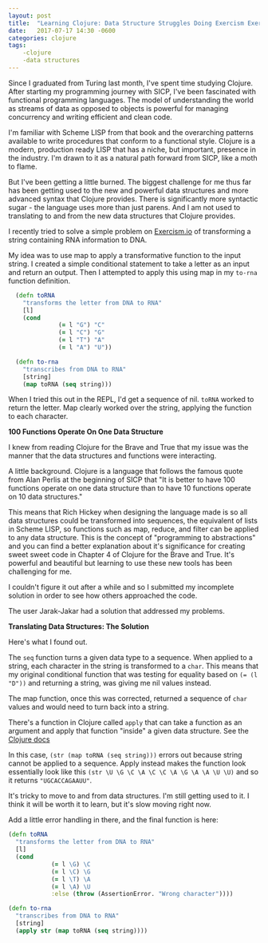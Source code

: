 ```yaml
---
layout: post
title:  "Learning Clojure: Data Structure Struggles Doing Exercism Exercises"
date:   2017-07-17 14:30 -0600
categories: clojure
tags:
    -clojure
    -data structures
---
```


Since I graduated from Turing last month, I've spent time studying Clojure. After starting my programming journey with SICP, I've been fascinated with functional programming languages. The model of understanding the world as streams of data as opposed to objects is powerful for managing concurrency and writing efficient and clean code.

I'm familiar with Scheme LISP from that book and the overarching patterns available to write procedures that conform to a functional style. Clojure is a modern, production ready LISP that has a niche, but important, presence in the industry. I'm drawn to it as a natural path forward from SICP, like a moth to flame.

But I've been getting a little burned. The biggest challenge for me thus far has been getting used to the new and powerful data structures and more advanced syntax that Clojure provides. There is significantly more syntactic sugar - the language uses more than just parens. And I am not used to translating to and from the new data structures that Clojure provides.

I recently tried to solve a simple problem on [Exercism.io](http://exercism.io/exercises/clojure/rna-transcription/readme) of transforming a string containing RNA information to DNA.

My idea was to use map to apply a transformative function to the input string. I created a simple conditional statement to take a letter as an input and return an output. Then I attempted to apply this using map in my `to-rna` function definition.

``` clojure
  (defn toRNA
    "transforms the letter from DNA to RNA"
    [l]
    (cond
              (= l "G") "C"
              (= l "C") "G"
              (= l "T") "A"
              (= l "A") "U"))

  (defn to-rna
    "transcribes from DNA to RNA"
    [string]
    (map toRNA (seq string)))
```

When I tried this out in the REPL, I'd get a sequence of nil. `toRNA` worked to return the letter. Map clearly worked over the string, applying the function to each character.

**100 Functions Operate On One Data Structure**

I knew from reading Clojure for the Brave and True that my issue was the manner that the data structures and functions were interacting.

A little background. Clojure is a language that follows the famous quote from Alan Perlis at the beginning of SICP that "It is better to have 100 functions operate on one data structure than to have 10 functions operate on 10 data structures."

This means that Rich Hickey when designing the language made is so all data structures could be transformed into sequences, the equivalent of lists in Scheme LISP, so functions such as map, reduce, and filter can be applied to any data structure. This is the concept of "programming to abstractions" and you can find a better explanation about it's significance for creating sweet sweet code in Chapter 4 of Clojure for the Brave and True. It's powerful and beautiful but learning to use these new tools has been challenging for me.

I couldn't figure it out after a while and so I submitted my incomplete solution in order to see how others approached the code.

The user Jarak-Jakar had a solution that addressed my problems.

**Translating Data Structures: The Solution**

Here's what I found out.

The `seq` function turns a given data type to a sequence. When applied to a string, each character in the string is transformed to a `char`. This means that my original conditional function that was testing for equality based on `(= (l "D"))` and returning a string, was giving me nil values instead.

The map function, once this was corrected, returned a sequence of `char` values and would need to turn back into a string.

There's a function in Clojure called `apply` that can take a function as an argument and apply that function "inside" a given data structure. See the [Clojure docs](https://clojuredocs.org/clojure.core/apply)

In this case, `(str (map toRNA (seq string)))` errors out because string cannot be applied to a sequence. Apply instead makes the function look essentially look like this `(str \U \G \C \A \C \C \A \G \A \A \U \U)` and so it returns `"UGCACCAGAAUU"`.

It's tricky to move to and from data structures. I'm still getting used to it. I think it will be worth it to learn, but it's slow moving right now.

Add a little error handling in there, and the final function is here:

```clojure
(defn toRNA
  "transforms the letter from DNA to RNA"
  [l]
  (cond
            (= l \G) \C
            (= l \C) \G
            (= l \T) \A
            (= l \A) \U
            :else (throw (AssertionError. "Wrong character"))))

(defn to-rna
  "transcribes from DNA to RNA"
  [string]
  (apply str (map toRNA (seq string))))
```
